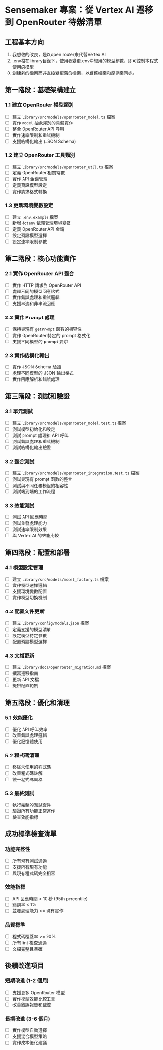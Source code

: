 # Sensemaker 專案：從 Vertex AI 遷移到 OpenRouter 待辦清單

## 工程基本方向

1. 我想做的改良，是以open router來代替Vertex AI
2. .env檔在library目錄下，使用者變更.env中想用的模型參數，即可控制本程式使用的模型
3. 創建新的檔案而非直接變更舊的檔案，以便舊檔案和原專案同步。

## 第一階段：基礎架構建立

### 1.1 建立 OpenRouter 模型類別
- [ ] 建立 `library/src/models/openrouter_model.ts` 檔案
- [ ] 實作 `Model` 抽象類別的具體實作
- [ ] 整合 OpenRouter API 呼叫
- [ ] 實作速率限制和重試機制
- [ ] 支援結構化輸出 (JSON Schema)

### 1.2 建立 OpenRouter 工具類別
- [ ] 建立 `library/src/models/openrouter_util.ts` 檔案
- [ ] 定義 OpenRouter 相關常數
- [ ] 實作 API 金鑰管理
- [ ] 定義預設模型設定
- [ ] 實作請求格式轉換

### 1.3 更新環境變數設定
- [ ] 建立 `.env.example` 檔案
- [ ] 新增 `dotenv` 依賴管理環境變數
- [ ] 定義 OpenRouter API 金鑰
- [ ] 設定預設模型選擇
- [ ] 設定速率限制參數

## 第二階段：核心功能實作

### 2.1 實作 OpenRouter API 整合
- [ ] 實作 HTTP 請求到 OpenRouter API
- [ ] 處理不同的模型回應格式
- [ ] 實作錯誤處理和重試邏輯
- [ ] 支援串流和非串流回應

### 2.2 實作 Prompt 處理
- [ ] 保持與現有 `getPrompt` 函數的相容性
- [ ] 實作 OpenRouter 特定的 prompt 格式化
- [ ] 支援不同模型的 prompt 要求

### 2.3 實作結構化輸出
- [ ] 實作 JSON Schema 驗證
- [ ] 處理不同模型的 JSON 輸出格式
- [ ] 實作回應解析和錯誤處理

## 第三階段：測試和驗證

### 3.1 單元測試
- [ ] 建立 `library/src/models/openrouter_model.test.ts` 檔案
- [ ] 測試模型初始化和設定
- [ ] 測試 prompt 處理和 API 呼叫
- [ ] 測試錯誤處理和重試機制
- [ ] 測試結構化輸出驗證

### 3.2 整合測試
- [ ] 建立 `library/src/models/openrouter_integration.test.ts` 檔案
- [ ] 測試與現有 prompt 函數的整合
- [ ] 測試與不同任務模組的相容性
- [ ] 測試端到端的工作流程

### 3.3 效能測試
- [ ] 測試 API 回應時間
- [ ] 測試並發處理能力
- [ ] 測試速率限制效果
- [ ] 與 Vertex AI 的效能比較

## 第四階段：配置和部署

### 4.1 模型設定管理
- [ ] 建立 `library/src/models/model_factory.ts` 檔案
- [ ] 實作模型選擇邏輯
- [ ] 支援環境變數配置
- [ ] 實作模型切換機制

### 4.2 配置文件更新
- [ ] 建立 `library/config/models.json` 檔案
- [ ] 定義支援的模型清單
- [ ] 設定模型特定參數
- [ ] 配置預設模型選擇

### 4.3 文檔更新
- [ ] 建立 `library/docs/openrouter_migration.md` 檔案
- [ ] 撰寫遷移指南
- [ ] 更新 API 文檔
- [ ] 提供配置範例

## 第五階段：優化和清理

### 5.1 效能優化
- [ ] 優化 API 呼叫效率
- [ ] 改善錯誤處理邏輯
- [ ] 優化記憶體使用

### 5.2 程式碼清理
- [ ] 移除未使用的程式碼
- [ ] 改善程式碼註解
- [ ] 統一程式碼風格

### 5.3 最終測試
- [ ] 執行完整的測試套件
- [ ] 驗證所有功能正常運作
- [ ] 檢查效能指標

## 成功標準檢查清單

### 功能完整性
- [ ] 所有現有測試通過
- [ ] 支援所有現有功能
- [ ] 與現有程式碼完全相容

### 效能指標
- [ ] API 回應時間 < 10 秒 (95th percentile)
- [ ] 錯誤率 < 1%
- [ ] 並發處理能力 >= 現有實作

### 品質標準
- [ ] 程式碼覆蓋率 >= 90%
- [ ] 所有 lint 檢查通過
- [ ] 文檔完整且準確

## 後續改進項目

### 短期改進 (1-2 個月)
- [ ] 支援更多 OpenRouter 模型
- [ ] 實作模型效能比較工具
- [ ] 改善錯誤報告和監控

### 長期改進 (3-6 個月)
- [ ] 實作模型自動選擇
- [ ] 支援混合模型策略
- [ ] 實作成本優化建議
